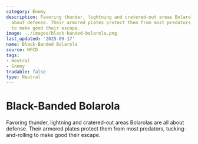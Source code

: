 ```yaml
---
category: Enemy
description: Favoring thunder, lightning and cratered-out areas Bolarolas are all
  about defense. Their armored plates protect them from most predators, tucking-and-rolling
  to make good their escape.
image: ../images/black-banded-bolarola.png
last_updated: '2025-09-17'
name: Black-Banded Bolarola
source: WFCD
tags:
- Neutral
- Enemy
tradable: false
type: Neutral
---
```


# Black-Banded Bolarola

Favoring thunder, lightning and cratered-out areas Bolarolas are all about defense. Their armored plates protect them from most predators, tucking-and-rolling to make good their escape.

